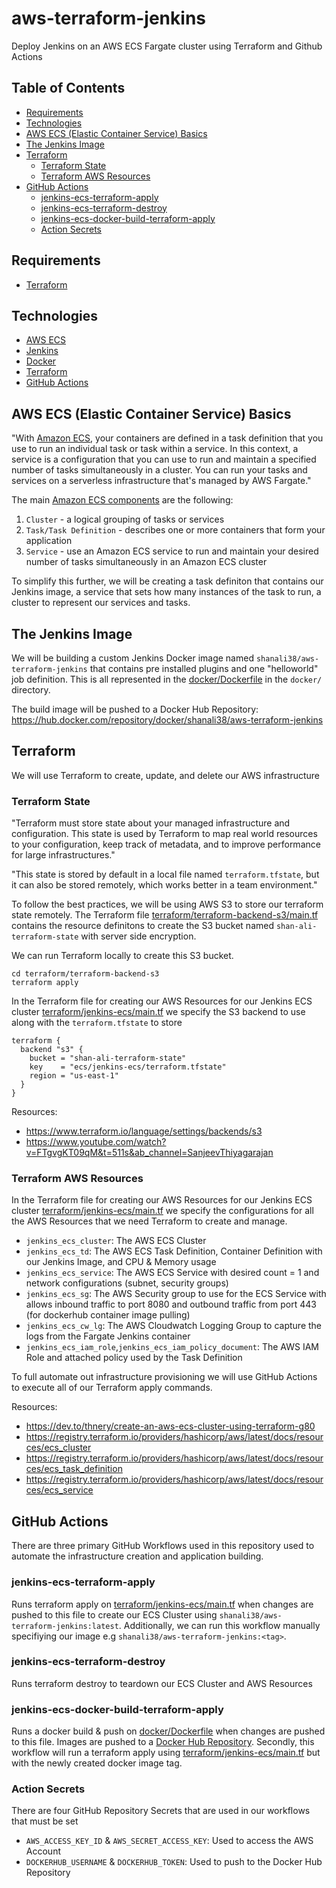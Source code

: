 # aws-terraform-jenkins

Deploy Jenkins on an AWS ECS Fargate cluster using Terraform and Github Actions

## Table of Contents

- [Requirements](#requirements)
- [Technologies](#technologies)
- [AWS ECS (Elastic Container Service) Basics](#aws-ecs-elastic-container-service-basics)
- [The Jenkins Image](#the-jenkins-image)
- [Terraform](#terraform)
  - [Terraform State](#terraform-state)
  - [Terraform AWS Resources](#terraform-aws-resources)
- [GitHub Actions](#github-actions)
  - [jenkins-ecs-terraform-apply](#jenkins-ecs-terraform-apply)
  - [jenkins-ecs-terraform-destroy](#jenkins-ecs-terraform-destroy)
  - [jenkins-ecs-docker-build-terraform-apply](#jenkins-ecs-docker-build-terraform-apply)
  - [Action Secrets](#action-secrets)

## Requirements

- [Terraform](https://www.terraform.io/downloads)

## Technologies

- [AWS ECS](https://docs.aws.amazon.com/AmazonECS/latest/developerguide/Welcome.html)
- [Jenkins](https://www.jenkins.io/doc/)
- [Docker](https://docs.docker.com/)
- [Terraform](https://www.terraform.io/docs)
- [GitHub Actions](https://docs.github.com/en/actions)

## AWS ECS (Elastic Container Service) Basics

"With [Amazon ECS](https://docs.aws.amazon.com/AmazonECS/latest/developerguide/Welcome.html), your containers are defined in a task definition that you use to run an individual task or task within a service. In this context, a service is a configuration that you can use to run and maintain a specified number of tasks simultaneously in a cluster. You can run your tasks and services on a serverless infrastructure that's managed by AWS Fargate."

The main [Amazon ECS components](https://docs.aws.amazon.com/AmazonECS/latest/developerguide/welcome-features.html) are the following:

1. `Cluster` - a logical grouping of tasks or services
2. `Task/Task Definition` - describes one or more containers that form your application
3. `Service` - use an Amazon ECS service to run and maintain your desired number of tasks simultaneously in an Amazon ECS cluster

To simplify this further, we will be creating a task definiton that contains our Jenkins image, a service that sets how many instances of the task to run, a cluster to represent our services and tasks. 

## The Jenkins Image

We will be building a custom Jenkins Docker image named `shanali38/aws-terraform-jenkins` that contains pre installed plugins and one "helloworld" job definition. This is all represented in the [docker/Dockerfile](docker/Dockerfile) in the `docker/` directory. 

The build image will be pushed to a Docker Hub Repository: https://hub.docker.com/repository/docker/shanali38/aws-terraform-jenkins

## Terraform

We will use Terraform to create, update, and delete our AWS infrastructure

### Terraform State

"Terraform must store state about your managed infrastructure and configuration. This state is used by Terraform to map real world resources to your configuration, keep track of metadata, and to improve performance for large infrastructures."

"This state is stored by default in a local file named `terraform.tfstate`, but it can also be stored remotely, which works better in a team environment."

To follow the best practices, we will be using AWS S3 to store our terraform state remotely. The Terraform file [terraform/terraform-backend-s3/main.tf](terraform/terraform-backend-s3/main.tf) contains the resource definitons to create the S3 bucket named `shan-ali-terraform-state` with server side encryption. 

We can run Terraform locally to create this S3 bucket. 

```
cd terraform/terraform-backend-s3
terraform apply 
```

In the Terraform file for creating our AWS Resources for our Jenkins ECS cluster [terraform/jenkins-ecs/main.tf](terraform/jenkins-ecs/main.tf) we specify the S3 backend to use along with the `terraform.tfstate` to store

```
terraform {
  backend "s3" {
    bucket = "shan-ali-terraform-state"
    key    = "ecs/jenkins-ecs/terraform.tfstate"
    region = "us-east-1"
  }
}
```

Resources:
- https://www.terraform.io/language/settings/backends/s3
- https://www.youtube.com/watch?v=FTgvgKT09qM&t=511s&ab_channel=SanjeevThiyagarajan

### Terraform AWS Resources

In the Terraform file for creating our AWS Resources for our Jenkins ECS cluster [terraform/jenkins-ecs/main.tf](terraform/jenkins-ecs/main.tf) we specify the configurations for all the AWS Resources that we need Terraform to create and manage. 

- `jenkins_ecs_cluster`: The AWS ECS Cluster
- `jenkins_ecs_td`: The AWS ECS Task Definition, Container Definition with our Jenkins Image, and CPU & Memory usage
- `jenkins_ecs_service`: The AWS ECS Service with desired count = 1 and network configurations (subnet, security groups)
- `jenkins_ecs_sg`: The AWS Security group to use for the ECS Service with allows inbound traffic to port 8080 and outbound traffic from port 443 (for dockerhub container image pulling)
- `jenkins_ecs_cw_lg`: The AWS Cloudwatch Logging Group to capture the logs from the Fargate Jenkins container 
- `jenkins_ecs_iam_role`,`jenkins_ecs_iam_policy_document`: The AWS IAM Role and attached policy used by the Task Definition 

To full automate out infrastructure provisioning we will use GitHub Actions to execute all of our Terraform apply commands. 
 
Resources: 
- https://dev.to/thnery/create-an-aws-ecs-cluster-using-terraform-g80
- https://registry.terraform.io/providers/hashicorp/aws/latest/docs/resources/ecs_cluster
- https://registry.terraform.io/providers/hashicorp/aws/latest/docs/resources/ecs_task_definition
- https://registry.terraform.io/providers/hashicorp/aws/latest/docs/resources/ecs_service

## GitHub Actions

There are three primary GitHub Workflows used in this repository used to automate the infrastructure creation and application building. 

### jenkins-ecs-terraform-apply

Runs terraform apply on [terraform/jenkins-ecs/main.tf](terraform/jenkins-ecs/main.tf) when changes are pushed to this file to create our ECS Cluster using `shanali38/aws-terraform-jenkins:latest`. Additionally, we can run this workflow manually specifiying our image e.g `shanali38/aws-terraform-jenkins:<tag>`.

### jenkins-ecs-terraform-destroy

Runs terraform destroy to teardown our ECS Cluster and AWS Resources

### jenkins-ecs-docker-build-terraform-apply

Runs a docker build & push on [docker/Dockerfile](docker/Dockerfile) when changes are pushed to this file. Images are pushed to a [Docker Hub Repository](https://hub.docker.com/repository/docker/shanali38/aws-terraform-jenkins). Secondly, this workflow will run a terraform apply using [terraform/jenkins-ecs/main.tf](terraform/jenkins-ecs/main.tf) but with the newly created docker image tag. 

### Action Secrets

There are four GitHub Repository Secrets that are used in our workflows that must be set

- `AWS_ACCESS_KEY_ID` & `AWS_SECRET_ACCESS_KEY`: Used to access the AWS Account
- `DOCKERHUB_USERNAME` & `DOCKERHUB_TOKEN`: Used to push to the Docker Hub Repository 



